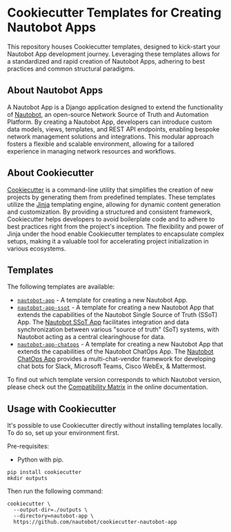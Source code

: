 # Cookiecutter Templates for Creating Nautobot Apps

This repository houses Cookiecutter templates, designed to kick-start your Nautobot App development journey. Leveraging these templates allows for a standardized and rapid creation of Nautobot Apps, adhering to best practices and common structural paradigms.

## About Nautobot Apps

A Nautobot App is a Django application designed to extend the functionality of [Nautobot](https://github.com/nautobot/nautobot), an open-source Network Source of Truth and Automation Platform. By creating a Nautobot App, developers can introduce custom data models, views, templates, and REST API endpoints, enabling bespoke network management solutions and integrations. This modular approach fosters a flexible and scalable environment, allowing for a tailored experience in managing network resources and workflows.

## About Cookiecutter

[Cookiecutter](https://github.com/cookiecutter/cookiecutter) is a command-line utility that simplifies the creation of new projects by generating them from predefined templates. These templates utilize the [Jinja](https://jinja.palletsprojects.com/) templating engine, allowing for dynamic content generation and customization. By providing a structured and consistent framework, Cookiecutter helps developers to avoid boilerplate code and to adhere to best practices right from the project's inception. The flexibility and power of Jinja under the hood enable Cookiecutter templates to encapsulate complex setups, making it a valuable tool for accelerating project initialization in various ecosystems.

## Templates

The following templates are available:

- [`nautobot-app`](https://github.com/nautobot/cookiecutter-nautobot-app/tree/develop/nautobot-app) - A template for creating a new Nautobot App.
- [`nautobot-app-ssot`](https://github.com/nautobot/cookiecutter-nautobot-app/tree/develop/nautobot-app-ssot) - A template for creating a new Nautobot App that extends the capabilities of the Nautobot Single Source of Truth (SSoT) App. The [Nautobot SSoT App](https://github.com/nautobot/nautobot-app-ssot) facilitates integration and data synchronization between various "source of truth" (SoT) systems, with Nautobot acting as a central clearinghouse for data.
- [`nautobot-app-chatops`](https://github.com/nautobot/cookiecutter-nautobot-app/tree/develop/nautobot-app-chatops) - A template for creating a new Nautobot App that extends the capabilities of the Nautobot ChatOps App. The [Nautobot ChatOps App](https://github.com/nautobot/nautobot-app-chatops) provides a multi-chat-vendor framework for developing chat bots for Slack, Microsoft Teams, Cisco WebEx, & Mattermost.

To find out which template version corresponds to which Nautobot version, please check out the [Compatibility Matrix](https://docs.nautobot.com/projects/cookiecutter-nautobot-app/en/latest/admin/compatibility_matrix/) in the online documentation.

## Usage with Cookiecutter

It's possible to use Cookiecutter directly without installing templates locally. To do so, set up your environment first.

Pre-requisites:

- Python with pip.

```shell
pip install cookiecutter
mkdir outputs
```

Then run the following command:

```shell
cookiecutter \
  --output-dir=./outputs \
  --directory=nautobot-app \
  https://github.com/nautobot/cookiecutter-nautobot-app
```
